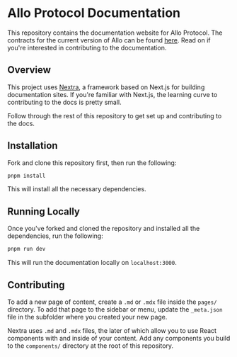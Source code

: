 # Allo Protocol Documentation

This repository contains the documentation website for Allo Protocol. The
contracts for the current version of Allo can be found
[here](https://github.com/allo-protocol/allo-v2). Read on if you're interested
in contributing to the documentation.

## Overview

This project uses [Nextra](https://nextra.site/), a framework based on Next.js
for building documentation sites. If you're familiar with Next.js, the learning
curve to contributing to the docs is pretty small.

Follow through the rest of this repository to get set up and contributing to the
docs.

## Installation

Fork and clone this repository first, then run the following:

```sh 
pnpm install
```

This will install all the necessary dependencies.

## Running Locally

Once you've forked and cloned the repository and installed all the dependencies,
run the following:

```sh
pnpm run dev
```

This will run the documentation locally on `localhost:3000`.

## Contributing

To add a new page of content, create a `.md` or `.mdx` file inside the `pages/`
directory. To add that page to the sidebar or menu, update the `_meta.json` file
in the subfolder where you created your new page.

Nextra uses `.md` and `.mdx` files, the later of which allow you to use React
components with and inside of your content. Add any components you build to the
`components/` directory at the root of this repository.
